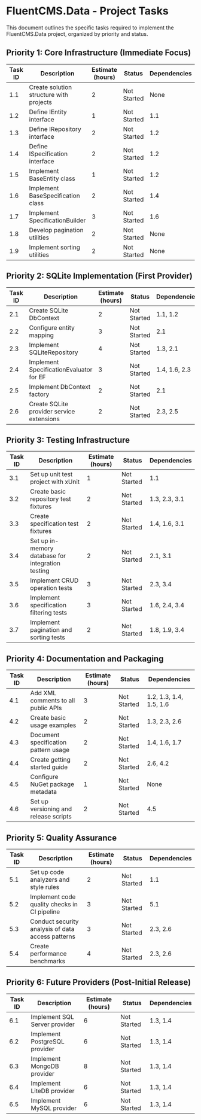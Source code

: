 # FluentCMS.Data - Project Tasks

This document outlines the specific tasks required to implement the FluentCMS.Data project, organized by priority and status.

## Priority 1: Core Infrastructure (Immediate Focus)

| Task ID | Description | Estimate (hours) | Status | Dependencies |
|---------|-------------|------------------|--------|--------------|
| 1.1 | Create solution structure with projects | 2 | Not Started | None |
| 1.2 | Define IEntity interface | 1 | Not Started | 1.1 |
| 1.3 | Define IRepository interface | 2 | Not Started | 1.2 |
| 1.4 | Define ISpecification interface | 2 | Not Started | 1.2 |
| 1.5 | Implement BaseEntity class | 1 | Not Started | 1.2 |
| 1.6 | Implement BaseSpecification class | 2 | Not Started | 1.4 |
| 1.7 | Implement SpecificationBuilder | 3 | Not Started | 1.6 |
| 1.8 | Develop pagination utilities | 2 | Not Started | None |
| 1.9 | Implement sorting utilities | 2 | Not Started | None |

## Priority 2: SQLite Implementation (First Provider)

| Task ID | Description | Estimate (hours) | Status | Dependencies |
|---------|-------------|------------------|--------|--------------|
| 2.1 | Create SQLite DbContext | 2 | Not Started | 1.1, 1.2 |
| 2.2 | Configure entity mapping | 3 | Not Started | 2.1 |
| 2.3 | Implement SQLiteRepository<T> | 4 | Not Started | 1.3, 2.1 |
| 2.4 | Implement SpecificationEvaluator for EF | 3 | Not Started | 1.4, 1.6, 2.3 |
| 2.5 | Implement DbContext factory | 2 | Not Started | 2.1 |
| 2.6 | Create SQLite provider service extensions | 2 | Not Started | 2.3, 2.5 |

## Priority 3: Testing Infrastructure

| Task ID | Description | Estimate (hours) | Status | Dependencies |
|---------|-------------|------------------|--------|--------------|
| 3.1 | Set up unit test project with xUnit | 1 | Not Started | 1.1 |
| 3.2 | Create basic repository test fixtures | 2 | Not Started | 1.3, 2.3, 3.1 |
| 3.3 | Create specification test fixtures | 2 | Not Started | 1.4, 1.6, 3.1 |
| 3.4 | Set up in-memory database for integration testing | 2 | Not Started | 2.1, 3.1 |
| 3.5 | Implement CRUD operation tests | 3 | Not Started | 2.3, 3.4 |
| 3.6 | Implement specification filtering tests | 3 | Not Started | 1.6, 2.4, 3.4 |
| 3.7 | Implement pagination and sorting tests | 2 | Not Started | 1.8, 1.9, 3.4 |

## Priority 4: Documentation and Packaging

| Task ID | Description | Estimate (hours) | Status | Dependencies |
|---------|-------------|------------------|--------|--------------|
| 4.1 | Add XML comments to all public APIs | 3 | Not Started | 1.2, 1.3, 1.4, 1.5, 1.6 |
| 4.2 | Create basic usage examples | 2 | Not Started | 1.3, 2.3, 2.6 |
| 4.3 | Document specification pattern usage | 2 | Not Started | 1.4, 1.6, 1.7 |
| 4.4 | Create getting started guide | 2 | Not Started | 2.6, 4.2 |
| 4.5 | Configure NuGet package metadata | 1 | Not Started | None |
| 4.6 | Set up versioning and release scripts | 2 | Not Started | 4.5 |

## Priority 5: Quality Assurance

| Task ID | Description | Estimate (hours) | Status | Dependencies |
|---------|-------------|------------------|--------|--------------|
| 5.1 | Set up code analyzers and style rules | 2 | Not Started | 1.1 |
| 5.2 | Implement code quality checks in CI pipeline | 3 | Not Started | 5.1 |
| 5.3 | Conduct security analysis of data access patterns | 3 | Not Started | 2.3, 2.6 |
| 5.4 | Create performance benchmarks | 4 | Not Started | 2.3, 2.6 |

## Priority 6: Future Providers (Post-Initial Release)

| Task ID | Description | Estimate (hours) | Status | Dependencies |
|---------|-------------|------------------|--------|--------------|
| 6.1 | Implement SQL Server provider | 6 | Not Started | 1.3, 1.4 |
| 6.2 | Implement PostgreSQL provider | 6 | Not Started | 1.3, 1.4 |
| 6.3 | Implement MongoDB provider | 8 | Not Started | 1.3, 1.4 |
| 6.4 | Implement LiteDB provider | 6 | Not Started | 1.3, 1.4 |
| 6.5 | Implement MySQL provider | 6 | Not Started | 1.3, 1.4 |